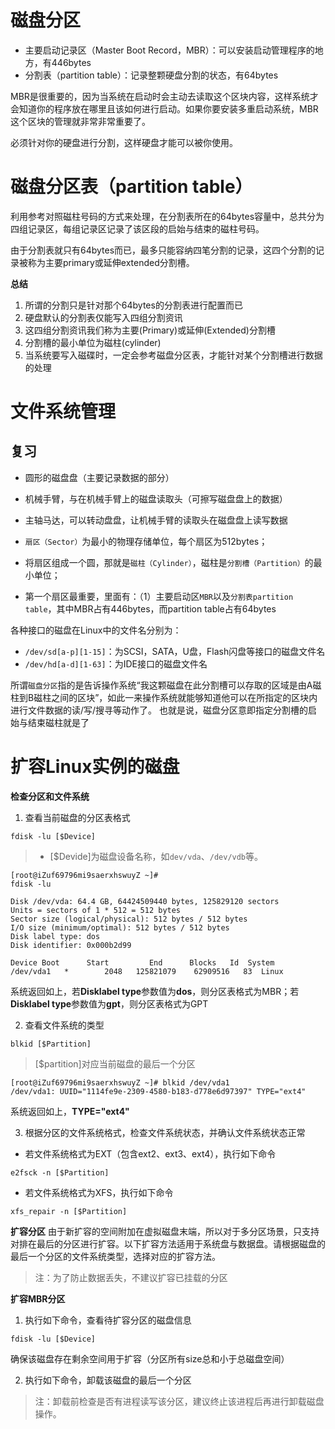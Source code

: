 # 磁盘分区

- 主要启动记录区（Master Boot Record，MBR）：可以安装启动管理程序的地方，有446bytes
- 分割表（partition table）：记录整颗硬盘分割的状态，有64bytes

MBR是很重要的，因为当系统在启动时会主动去读取这个区块内容，这样系统才会知道你的程序放在哪里且该如何进行启动。如果你要安装多重启动系统，MBR这个区块的管理就非常非常重要了。  

必须针对你的硬盘进行分割，这样硬盘才能可以被你使用。

# 磁盘分区表（partition table）
利用参考对照磁柱号码的方式来处理，在分割表所在的64bytes容量中，总共分为四组记录区，每组记录区记录了该区段的启始与结束的磁柱号码。  

由于分割表就只有64bytes而已，最多只能容纳四笔分割的记录，这四个分割的记录被称为主要primary或延伸extended分割槽。  

**总结**
1. 所谓的分割只是针对那个64bytes的分割表进行配置而已
2. 硬盘默认的分割表仅能写入四组分割资讯
3. 这四组分割资讯我们称为主要(Primary)或延伸(Extended)分割槽
4. 分割槽的最小单位为磁柱(cylinder)
5. 当系统要写入磁碟时，一定会参考磁盘分区表，才能针对某个分割槽进行数据的处理

# 文件系统管理
## 复习

- 圆形的磁盘盘（主要记录数据的部分）
- 机械手臂，与在机械手臂上的磁盘读取头（可擦写磁盘盘上的数据）
- 主轴马达，可以转动盘盘，让机械手臂的读取头在磁盘盘上读写数据

- `扇区（Sector）`为最小的物理存储单位，每个扇区为512bytes；
- 将扇区组成一个圆，那就是`磁柱（Cylinder）`，磁柱是`分割槽（Partition）`的最小单位；
- 第一个扇区最重要，里面有：（1）主要启动区`MBR`以及`分割表partition table`，其中MBR占有446bytes，而partition table占有64bytes


各种接口的磁盘在Linux中的文件名分别为：
- `/dev/sd[a-p][1-15]`：为SCSI，SATA，U盘，Flash闪盘等接口的磁盘文件名
- `/dev/hd[a-d][1-63]`：为IDE接口的磁盘文件名

所谓`磁盘分区`指的是告诉操作系统“我这颗磁盘在此分割槽可以存取的区域是由A磁柱到B磁柱之间的区块”，如此一来操作系统就能够知道他可以在所指定的区块内进行文件数据的读/写/搜寻等动作了。 也就是说，磁盘分区意即指定分割槽的启始与结束磁柱就是了

# 扩容Linux实例的磁盘
**检查分区和文件系统**
1. 查看当前磁盘的分区表格式
```shell
fdisk -lu [$Device]
```
> - [$Devide]为磁盘设备名称，如`dev/vda`、`/dev/vdb`等。

    [root@iZuf69796mi9saerxhswuyZ ~]# 
    fdisk -lu

    Disk /dev/vda: 64.4 GB, 64424509440 bytes, 125829120 sectors
    Units = sectors of 1 * 512 = 512 bytes
    Sector size (logical/physical): 512 bytes / 512 bytes
    I/O size (minimum/optimal): 512 bytes / 512 bytes
    Disk label type: dos
    Disk identifier: 0x000b2d99

    Device Boot      Start         End      Blocks   Id  System
    /dev/vda1   *        2048   125821079    62909516   83  Linux
系统返回如上，若**Disklabel type**参数值为**dos**，则分区表格式为MBR；若**Disklabel type**参数值为**gpt**，则分区表格式为GPT  


2. 查看文件系统的类型
```shell
blkid [$Partition]
```
> [$partition]对应当前磁盘的最后一个分区

    [root@iZuf69796mi9saerxhswuyZ ~]# blkid /dev/vda1
    /dev/vda1: UUID="1114fe9e-2309-4580-b183-d778e6d97397" TYPE="ext4"
系统返回如上，**TYPE="ext4"**


3. 根据分区的文件系统格式，检查文件系统状态，并确认文件系统状态正常
- 若文件系统格式为EXT（包含ext2、ext3、ext4），执行如下命令
```shell
e2fsck -n [$Partition]
```
- 若文件系统格式为XFS，执行如下命令
```shell
xfs_repair -n [$Partition]
```



**扩容分区**
由于新扩容的空间附加在虚拟磁盘末端，所以对于多分区场景，只支持对排在最后的分区进行扩容。以下扩容方法适用于系统盘与数据盘。请根据磁盘的最后一个分区的文件系统类型，选择对应的扩容方法。
> 注：为了防止数据丢失，不建议扩容已挂载的分区

**扩容MBR分区**
1. 执行如下命令，查看待扩容分区的磁盘信息
```shell
fdisk -lu [$Device]
```
确保该磁盘存在剩余空间用于扩容（分区所有size总和小于总磁盘空间）

2. 执行如下命令，卸载该磁盘的最后一个分区 
> 注：卸载前检查是否有进程读写该分区，建议终止该进程后再进行卸载磁盘操作。




